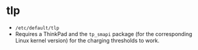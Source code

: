 # tlp

- `/etc/default/tlp`
- Requires a ThinkPad and the `tp_smapi` package (for the corresponding Linux kernel version) for the charging thresholds to work.
